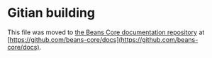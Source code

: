 Gitian building
================

This file was moved to [the Beans Core documentation repository](https://github.com/beans-core/docs/blob/master/gitian-building.md) at [https://github.com/beans-core/docs](https://github.com/beans-core/docs).
